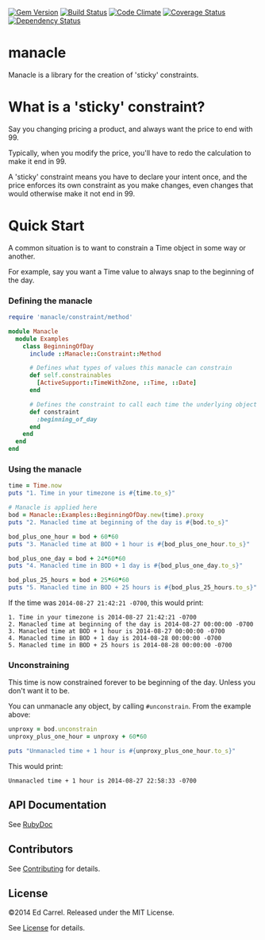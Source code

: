 [![Gem Version](https://badge.fury.io/rb/manacle.png)](http://badge.fury.io/rb/manacle)
[![Build Status](https://travis-ci.org/azanar/manacle.png?branch=master)](https://travis-ci.org/azanar/manacle)
[![Code Climate](https://codeclimate.com/github/azanar/manacle.png)](https://codeclimate.com/github/azanar/manacle)
[![Coverage Status](https://coveralls.io/repos/azanar/manacle/badge.png?branch=master)](https://coveralls.io/r/azanar/manacle?branch=master)
[![Dependency Status](https://gemnasium.com/azanar/manacle.png)](https://gemnasium.com/azanar/manacle)

manacle
=======

Manacle is a library for the creation of 'sticky' constraints.

What is a 'sticky' constraint?
============================

Say you changing pricing a product, and always want the price to end with 99. 

Typically, when you modify the price, you'll have to redo the calculation to make it end in 99.

A 'sticky' constraint means you have to declare your intent once, and the price enforces its own constraint as you make changes, even changes that would otherwise make it not end in 99.

Quick Start
===========

A common situation is to want to constrain a Time object in some way or another.

For example, say you want a Time value to always snap to the beginning of the day.

### Defining the manacle

```ruby
require 'manacle/constraint/method'

module Manacle
  module Examples
    class BeginningOfDay
      include ::Manacle::Constraint::Method

      # Defines what types of values this manacle can constrain
      def self.constrainables
        [ActiveSupport::TimeWithZone, ::Time, ::Date] 
      end

      # Defines the constraint to call each time the underlying object is modified.
      def constraint
        :beginning_of_day
      end
    end
  end
end
```

### Using the manacle

```ruby
time = Time.now
puts "1. Time in your timezone is #{time.to_s}"

# Manacle is applied here
bod = Manacle::Examples::BeginningOfDay.new(time).proxy
puts "2. Manacled time at beginning of the day is #{bod.to_s}"

bod_plus_one_hour = bod + 60*60
puts "3. Manacled time at BOD + 1 hour is #{bod_plus_one_hour.to_s}"

bod_plus_one_day = bod + 24*60*60
puts "4. Manacled time in BOD + 1 day is #{bod_plus_one_day.to_s}"

bod_plus_25_hours = bod + 25*60*60
puts "5. Manacled time in BOD + 25 hours is #{bod_plus_25_hours.to_s}"
```


If the time was `2014-08-27 21:42:21 -0700`, this would print:

```
1. Time in your timezone is 2014-08-27 21:42:21 -0700
2. Manacled time at beginning of the day is 2014-08-27 00:00:00 -0700
3. Manacled time at BOD + 1 hour is 2014-08-27 00:00:00 -0700
4. Manacled time in BOD + 1 day is 2014-08-28 00:00:00 -0700
5. Manacled time in BOD + 25 hours is 2014-08-28 00:00:00 -0700
```

### Unconstraining

This time is now constrained forever to be beginning of the day. Unless you don't want it to be.

You can unmanacle any object, by calling `#unconstrain`. From the example above:

```rb
unproxy = bod.unconstrain
unproxy_plus_one_hour = unproxy + 60*60

puts "Unmanacled time + 1 hour is #{unproxy_plus_one_hour.to_s}"
```

This would print:

```
Unmanacled time + 1 hour is 2014-08-27 22:58:33 -0700
```

API Documentation
-------------

See [RubyDoc](http://rubydoc.info/github/azanar/manacle/index)

Contributors
------------

See [Contributing](CONTRIBUTING.md) for details.

License
-------

&copy;2014 Ed Carrel. Released under the MIT License.

See [License](LICENSE) for details.
